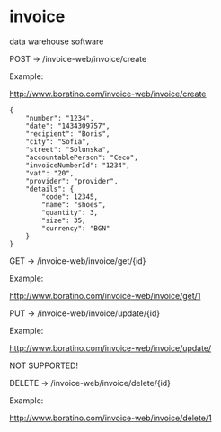 # invoice
data warehouse software

POST -> /invoice-web/invoice/create

Example:

http://www.boratino.com/invoice-web/invoice/create
```
{
	"number": "1234",
	"date": "1434309757",
	"recipient": "Boris",
	"city": "Sofia",
	"street": "Solunska",
	"accountablePerson": "Ceco",
	"invoiceNumberId": "1234",
	"vat": "20",
	"provider": "provider",
	"details": {
		"code": 12345,
		"name": "shoes",
		"quantity": 3,
		"size": 35,
		"currency": "BGN"
	}
}
```

GET -> /invoice-web/invoice/get/{id}

Example:

http://www.boratino.com/invoice-web/invoice/get/1

PUT -> /invoice-web/invoice/update/{id}

Example:

http://www.boratino.com/invoice-web/invoice/update/

NOT SUPPORTED!

DELETE -> /invoice-web/invoice/delete/{id}

Example:

http://www.boratino.com/invoice-web/invoice/delete/1
